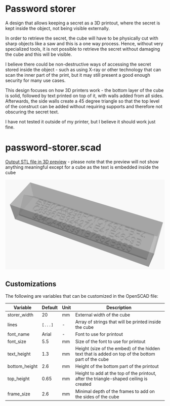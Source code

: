 # Password storer

A design that allows keeping a secret as a 3D printout, where the secret is kept inside the object, not being visible externally.

In order to retrieve the secret, the cube will have to be physically cut with sharp objects like a saw and this is a one way process. Hence, without very specialized tools, it is not possible to retrieve the secret without damaging the cube and this will be visible.

I believe there could be non-destructive ways of accessing the secret stored inside the object - such as using X-ray or other technology that can scan the inner part of the print, but it may still present a good enough security for many use cases.

This design focuses on how 3D printers work - the bottom layer of the cube is solid, followed by text printed on top of it, with walls added from all sides. Afterwards, the side walls create a 45 degree triangle so that the top level of the construct can be added without requiring supports and therefore not obscuring the secret text.

I have not tested it outside of my printer, but I believe it should work just fine.

# password-storer.scad

[Output STL file in 3D preview](./password-storer.stl) - please note that the preview will not show anything meaningful except for a cube as the text is embedded inside the cube

![Preview](./password-storer.png)

## Customizations

The following are variables that can be customized in the OpenSCAD file:

| Variable             | Default | Unit | Description                                                                                                       |
|----------------------|---------|------|-------------------------------------------------------------------------------------------------------------------|
| storer_width         | 20      | mm   | External width of the cube                                                                                        |
| lines                | `[...]` | -    | Array of strings that will be printed inside the cube                                                             |
| font_name            | Arial   | -    | Font to use for printout                                                                                          |
| font_size            | 5.5     | mm   | Size of the font to use for printout                                                                              |
| text_height          | 1.3     | mm   | Height (size of the embed) of the hidden text that is added on top of the bottom part of the cube                 |
| bottom_height        | 2.6     | mm   | Height of the bottom part of the printout                                                                         |
| top_height           | 0.65    | mm   | Height to add at the top of the printout, after the triangle-shaped ceiling is created                            |
| frame_size           | 2.6     | mm   | Minimal depth of the frames to add on the sides of the cube                                                       |
